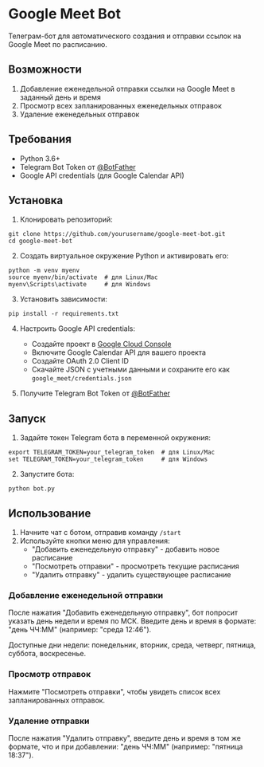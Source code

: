 # Google Meet Bot

Телеграм-бот для автоматического создания и отправки ссылок на Google Meet по расписанию.

## Возможности

1. Добавление еженедельной отправки ссылки на Google Meet в заданный день и время
2. Просмотр всех запланированных еженедельных отправок
3. Удаление еженедельных отправок

## Требования

- Python 3.6+
- Telegram Bot Token от [@BotFather](https://t.me/BotFather)
- Google API credentials (для Google Calendar API)

## Установка

1. Клонировать репозиторий:
```
git clone https://github.com/yourusername/google-meet-bot.git
cd google-meet-bot
```

2. Создать виртуальное окружение Python и активировать его:
```
python -m venv myenv
source myenv/bin/activate  # для Linux/Mac
myenv\Scripts\activate     # для Windows
```

3. Установить зависимости:
```
pip install -r requirements.txt
```

4. Настроить Google API credentials:
   - Создайте проект в [Google Cloud Console](https://console.cloud.google.com/)
   - Включите Google Calendar API для вашего проекта
   - Создайте OAuth 2.0 Client ID 
   - Скачайте JSON с учетными данными и сохраните его как `google_meet/credentials.json`

5. Получите Telegram Bot Token от [@BotFather](https://t.me/BotFather)

## Запуск

1. Задайте токен Telegram бота в переменной окружения:
```
export TELEGRAM_TOKEN=your_telegram_token  # для Linux/Mac
set TELEGRAM_TOKEN=your_telegram_token     # для Windows
```

2. Запустите бота:
```
python bot.py
```

## Использование

1. Начните чат с ботом, отправив команду `/start`
2. Используйте кнопки меню для управления:
   - "Добавить еженедельную отправку" - добавить новое расписание
   - "Посмотреть отправки" - просмотреть текущие расписания
   - "Удалить отправку" - удалить существующее расписание

### Добавление еженедельной отправки

После нажатия "Добавить еженедельную отправку", бот попросит указать день недели и время по МСК.
Введите день и время в формате: "день ЧЧ:ММ" (например: "среда 12:46").

Доступные дни недели: понедельник, вторник, среда, четверг, пятница, суббота, воскресенье.

### Просмотр отправок

Нажмите "Посмотреть отправки", чтобы увидеть список всех запланированных отправок.

### Удаление отправки

После нажатия "Удалить отправку", введите день и время в том же формате, что и при добавлении: "день ЧЧ:ММ" (например: "пятница 18:37"). 